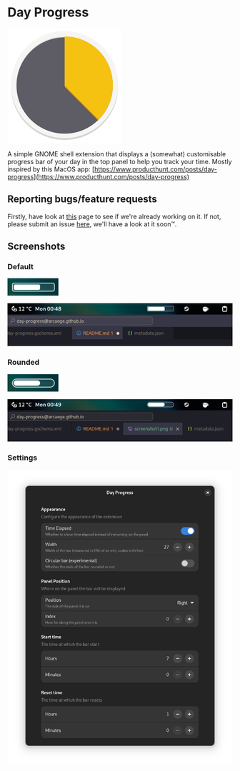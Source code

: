 # Day Progress

![Day progress icon](docs/images/org.day-progress.DayProgress.svg)

A simple GNOME shell extension that displays a (somewhat) customisable progress bar of your day in the top panel to help you track your time. Mostly inspired by this MacOS app: [https://www.producthunt.com/posts/day-progress](https://www.producthunt.com/posts/day-progress)

## Reporting bugs/feature requests

Firstly, have look at [this](https://github.com/users/ArcaEge/projects/1/views/1) page to see if we're already working on it. If not, please submit an issue [here](https://github.com/ArcaEge/day-progress/issues/new), we'll have a look at it soon™️.

## Screenshots

### Default

![Screenshot 3](docs/images/screenshot3.png)

![Screenshot 1](docs/images/screenshot1.png)

### Rounded

![Screenshot 4](docs/images/screenshot4.png)

![Screenshot 2](docs/images/screenshot2.png)

### Settings

![Screenshot 5](docs/images/screenshot5.png)

